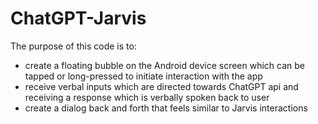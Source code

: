 # ChatGPT-Jarvis

The purpose of this code is to: 

- create a floating bubble on the Android device screen which can be tapped or long-pressed to initiate interaction with the app
- receive verbal inputs which are directed towards ChatGPT api and receiving a response which is verbally spoken back to user
- create a dialog back and forth that feels similar to Jarvis interactions
